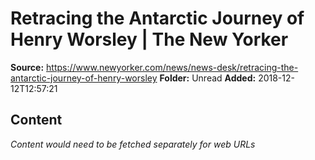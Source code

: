 # Retracing the Antarctic Journey of Henry Worsley | The New Yorker

**Source:** https://www.newyorker.com/news/news-desk/retracing-the-antarctic-journey-of-henry-worsley
**Folder:** Unread
**Added:** 2018-12-12T12:57:21




## Content
*Content would need to be fetched separately for web URLs*
